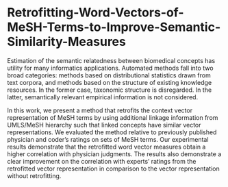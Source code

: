 # Retrofitting-Word-Vectors-of-MeSH-Terms-to-Improve-Semantic-Similarity-Measures

Estimation of the semantic relatedness between biomedical concepts has utility for many informatics applications. Automated methods fall into two broad categories: methods based on distributional statistics drawn from text corpora, and methods based on the structure of existing knowledge resources. In the former case, taxonomic structure is disregarded. In the latter, semantically relevant empirical information is not considered. 

In this work, we present a method that retrofits the context vector representation of MeSH terms by using additional linkage information from UMLS/MeSH hierarchy such that linked concepts have similar vector representations. We evaluated the method relative to previously published physician and coder’s ratings on sets of MeSH terms. Our experimental results demonstrate that the retrofitted word vector measures obtain a higher correlation with physician judgments. The results also demonstrate a clear improvement on the correlation with experts’ ratings from the retrofitted vector representation in comparison to the vector representation without retrofitting.
